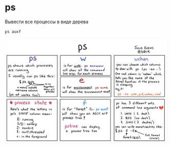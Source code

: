 # ps

Вывести все процессы в виде дерева

```
ps auxf
```

![](<../../../.gitbook/assets/izobrazhenie (1).png>)
